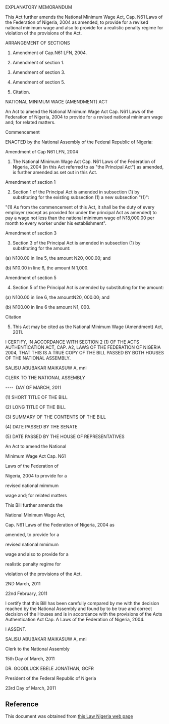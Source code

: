 # 

EXPLANATORY MEMORANDUM

This Act further amends the National Minimum Wage Act, Cap. N61 Laws of the Federation of Nigeria, 2004 as amended, to provide for a revised national minimum wage and also to provide for a realistic penalty regime for violation of the provisions of the Act.

ARRANGEMENT OF SECTIONS

1. Amendment of Cap.N61 LFN, 2004.

2. Amendment of section 1.

3. Amendment of section 3.

4. Amendment of section 5.

5. Citation.

NATIONAL MINIMUM WAGE (AMENDMENT) ACT

An Act to amend the National Minimum Wage Act Cap. N61 Laws of the Federation of Nigeria, 2004 to provide for a revised national minimum wage and; for related matters.

Commencement

ENACTED by the National Assembly of the Federal Republic of Nigeria:

Amendment of Cap N61 LFN, 2004

1. The National Minimum Wage Act Cap. N61 Laws of the Federation of Nigeria, 2004 (in this Act referred to as "the Principal Act") as amended, is further amended as set out in this Act.

Amendment of section 1

2. Section 1 of the Principal Act is amended in subsection (1) by substituting for the existing subsection (1) a new subsection "(1)":

"(1) As from the commencement of this Act, it shall be the duty of every employer (except as provided for under the principal Act as amended) to pay a wage not less than the national minimum wage of N18,000.00 per month to every worker under his establishment".

Amendment of section 3

3. Section 3 of the Principal Act is amended in subsection (1) by substituting for the amount:

(a) N100.00 in line 5, the amount N20, 000.00; and

(b) N10.00 in line 6, the amount N 1,000.

Amendment of section 5

4. Section 5 of the Principal Act is amended by substituting for the amount:

(a) N100.00 in line 6, the amountN20, 000.00; and

(b) N100.00 in line 6 the amount N1, 000.

Citation

5. This Act may be cited as the National Minimum Wage (Amendment) Act, 2011.

I CERTIFY, IN ACCORDANCE WITH SECTION 2 (1) OF THE ACTS AUTHENTICATION ACT, CAP. A2, LAWS OF THE FEDERATION OF NIGERIA 2004, THAT THIS IS A TRUE COPY OF THE BILL PASSED BY BOTH HOUSES OF THE NATIONAL ASSEMBLY.

SALISU ABUBAKAR MAIKASUW A, mni

CLERK TO THE NATIONAL ASSEMBLY

----  DAY OF MARCH, 2011

(1) SHORT TITLE OF THE BILL

(2) LONG TITLE OF THE BILL

(3) SUMMARY OF THE CONTENTS OF THE BILL

(4) DATE PASSED BY THE SENATE

(5) DATE PASSED BY THE HOUSE OF REPRESENTATIVES

An Act to amend the National

Minimum Wage Act Cap. N61

Laws of the Federation of

Nigeria, 2004 to provide for a

revised national mimmum

wage and; for related matters

This Bill further amends the

National Minimum Wage Act,

Cap. N61 Laws of the Federation of Nigeria, 2004 as

amended, to provide for a

revised national mmimum

wage and also to provide for a

realistic penalty regime for

violation of the provisions of the Act.

2ND March, 2011

22nd February, 2011

I certify that this Bill has been carefully compared by me with the decision reached by the National Assembly and found by to be true and correct decision of the Houses and is in accordance with the provisions of the Acts Authentication Act Cap. A Laws of the Federation of Nigeria, 2004.

I ASSENT.

SALISU ABUBAKAR MAIKASUW A, mni

Clerk to the National Assembly

15th Day of March, 2011

DR. GOODLUCK EBELE JONATHAN, GCFR

President of the Federal Republic of Nigeria

23rd Day of March, 2011

## Reference

This document was obtained from [this Law Nigeria web page](http://www.lawnigeria.com/LFN/N/National-Minumum-Wage%28Amendment%29Act.php)
